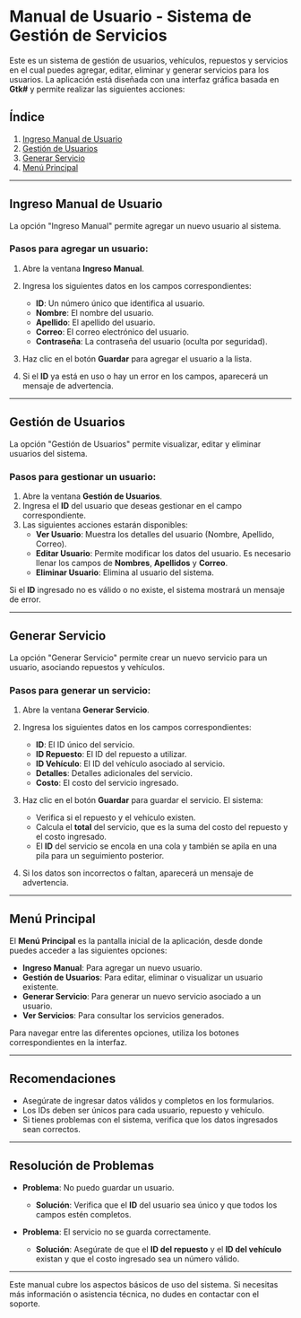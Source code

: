# Manual de Usuario - Sistema de Gestión de Servicios

Este es un sistema de gestión de usuarios, vehículos, repuestos y servicios en el cual puedes agregar, editar, eliminar y generar servicios para los usuarios. La aplicación está diseñada con una interfaz gráfica basada en **Gtk#** y permite realizar las siguientes acciones:

## Índice

1. [Ingreso Manual de Usuario](#ingreso-manual-de-usuario)
2. [Gestión de Usuarios](#gestión-de-usuarios)
3. [Generar Servicio](#generar-servicio)
4. [Menú Principal](#menú-principal)

---

## Ingreso Manual de Usuario

La opción "Ingreso Manual" permite agregar un nuevo usuario al sistema.

### Pasos para agregar un usuario:

1. Abre la ventana **Ingreso Manual**.
2. Ingresa los siguientes datos en los campos correspondientes:
   - **ID**: Un número único que identifica al usuario.
   - **Nombre**: El nombre del usuario.
   - **Apellido**: El apellido del usuario.
   - **Correo**: El correo electrónico del usuario.
   - **Contraseña**: La contraseña del usuario (oculta por seguridad).
   
3. Haz clic en el botón **Guardar** para agregar el usuario a la lista.
4. Si el **ID** ya está en uso o hay un error en los campos, aparecerá un mensaje de advertencia.

---

## Gestión de Usuarios

La opción "Gestión de Usuarios" permite visualizar, editar y eliminar usuarios del sistema.

### Pasos para gestionar un usuario:

1. Abre la ventana **Gestión de Usuarios**.
2. Ingresa el **ID** del usuario que deseas gestionar en el campo correspondiente.
3. Las siguientes acciones estarán disponibles:
   - **Ver Usuario**: Muestra los detalles del usuario (Nombre, Apellido, Correo).
   - **Editar Usuario**: Permite modificar los datos del usuario. Es necesario llenar los campos de **Nombres**, **Apellidos** y **Correo**.
   - **Eliminar Usuario**: Elimina al usuario del sistema.

Si el **ID** ingresado no es válido o no existe, el sistema mostrará un mensaje de error.

---

## Generar Servicio

La opción "Generar Servicio" permite crear un nuevo servicio para un usuario, asociando repuestos y vehículos.

### Pasos para generar un servicio:

1. Abre la ventana **Generar Servicio**.
2. Ingresa los siguientes datos en los campos correspondientes:
   - **ID**: El ID único del servicio.
   - **ID Repuesto**: El ID del repuesto a utilizar.
   - **ID Vehículo**: El ID del vehículo asociado al servicio.
   - **Detalles**: Detalles adicionales del servicio.
   - **Costo**: El costo del servicio ingresado.

3. Haz clic en el botón **Guardar** para guardar el servicio. El sistema:
   - Verifica si el repuesto y el vehículo existen.
   - Calcula el **total** del servicio, que es la suma del costo del repuesto y el costo ingresado.
   - El **ID** del servicio se encola en una cola y también se apila en una pila para un seguimiento posterior.

4. Si los datos son incorrectos o faltan, aparecerá un mensaje de advertencia.

---

## Menú Principal

El **Menú Principal** es la pantalla inicial de la aplicación, desde donde puedes acceder a las siguientes opciones:

- **Ingreso Manual**: Para agregar un nuevo usuario.
- **Gestión de Usuarios**: Para editar, eliminar o visualizar un usuario existente.
- **Generar Servicio**: Para generar un nuevo servicio asociado a un usuario.
- **Ver Servicios**: Para consultar los servicios generados.
  
Para navegar entre las diferentes opciones, utiliza los botones correspondientes en la interfaz.

---

## Recomendaciones

- Asegúrate de ingresar datos válidos y completos en los formularios.
- Los IDs deben ser únicos para cada usuario, repuesto y vehículo.
- Si tienes problemas con el sistema, verifica que los datos ingresados sean correctos.

---

## Resolución de Problemas

- **Problema**: No puedo guardar un usuario.
  - **Solución**: Verifica que el **ID** del usuario sea único y que todos los campos estén completos.
  
- **Problema**: El servicio no se guarda correctamente.
  - **Solución**: Asegúrate de que el **ID del repuesto** y el **ID del vehículo** existan y que el costo ingresado sea un número válido.

---

Este manual cubre los aspectos básicos de uso del sistema. Si necesitas más información o asistencia técnica, no dudes en contactar con el soporte.

